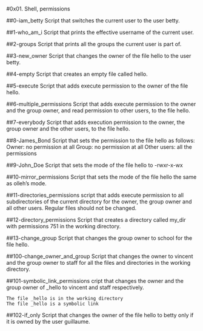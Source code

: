 #0x01. Shell, permissions

##0-iam_betty
Script that switches the current user to the user betty.

##1-who_am_i
Script that prints the effective username of the current user.

##2-groups
Script that prints all the groups the current user is part of.

##3-new_owner
Script that changes the owner of the file hello to the user betty.

##4-empty
Script that creates an empty file called hello.

##5-execute
Script that adds execute permission to the owner of the file hello.

##6-multiple_permissions
Script that adds execute permission to the owner and the group owner, and read permission to other users, to the file hello.

##7-everybody
Script that adds execution permission to the owner, the group owner and the other users, to the file hello.

##8-James_Bond
Script that sets the permission to the file hello as follows:
    Owner: no permission at all
    Group: no permission at all
    Other users: all the permissions

##9-John_Doe
Script that sets the mode of the file hello to -rwxr-x-wx

##10-mirror_permissions
Script that sets the mode of the file hello the same as olleh’s mode.

##11-directories_permissions
script that adds execute permission to all subdirectories of the current directory for the owner, the group owner and all other users. Regular files should not be changed.

##12-directory_permissions
Script that creates a directory called my_dir with permissions 751 in the working directory.

##13-change_group
Script that changes the group owner to school for the file hello.

##100-change_owner_and_group
Script that changes the owner to vincent and the group owner to staff for all the files and directories in the working directory.

##101-symbolic_link_permissions
cript that changes the owner and the group owner of _hello to vincent and staff respectively.

    The file _hello is in the working directory
    The file _hello is a symbolic link

##102-if_only
Script that changes the owner of the file hello to betty only if it is owned by the user guillaume.
